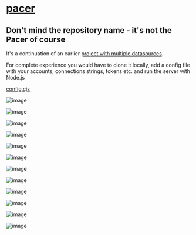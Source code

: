 # [pacer](https://github.com/UniBreakfast/pacer)

## Don't mind the repository name - it's not the Pacer of course

It's a continuation of an earlier [project with multiple datasources](https://github.com/UniBreakfast/poc-multiple-datasources).

For complete experience you would have to clone it locally, add a config file with your accounts, connections strings, tokens etc. and run the server with Node.js

[config.cjs](https://gist.github.com/UniBreakfast/0c719583fc8f9a16361ab28136884a43)

![image](https://github.com/user-attachments/assets/bc92c8dc-f1ed-47e7-b6e9-32bc2d8baebd)

![image](https://github.com/user-attachments/assets/5cedcd9c-e3c9-434e-b87b-17951de176cd)

![image](https://github.com/user-attachments/assets/a2436f24-aa6f-4ba3-923e-47e1ae45706d)

![image](https://github.com/user-attachments/assets/3eaf20ac-d031-4b64-accf-991158f32b6f)

![image](https://github.com/user-attachments/assets/17b297f7-7d7a-4bc7-8a49-3c021863c28f)

![image](https://github.com/user-attachments/assets/d79dad22-e427-4a72-8499-75b536cfe8fa)

![image](https://github.com/user-attachments/assets/7cadc202-2caf-46d5-b534-3e818b590370)

![image](https://github.com/user-attachments/assets/1213178f-44d5-47a3-9b73-28d3c9efacc8)

![image](https://github.com/user-attachments/assets/f7dcafb1-30bb-44df-89e1-bd1944f9651f)

![image](https://github.com/user-attachments/assets/37f84e5a-a5c8-407b-9eb0-67d9e04c0d6d)

![image](https://github.com/user-attachments/assets/4da81bfe-7491-4e0f-958f-5492cf7d9094)

![image](https://github.com/user-attachments/assets/24c9c7c0-ad5b-4f3f-9718-866f9c6237a6)
